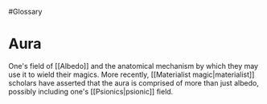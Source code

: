 #Glossary 
# Aura

One's field of [[Albedo]] and the anatomical mechanism by which they may use it to wield their magics. More recently, [[Materialist magic|materialist]] scholars have asserted that the aura is comprised of more than just albedo, possibly including one's [[Psionics|psionic]] field.